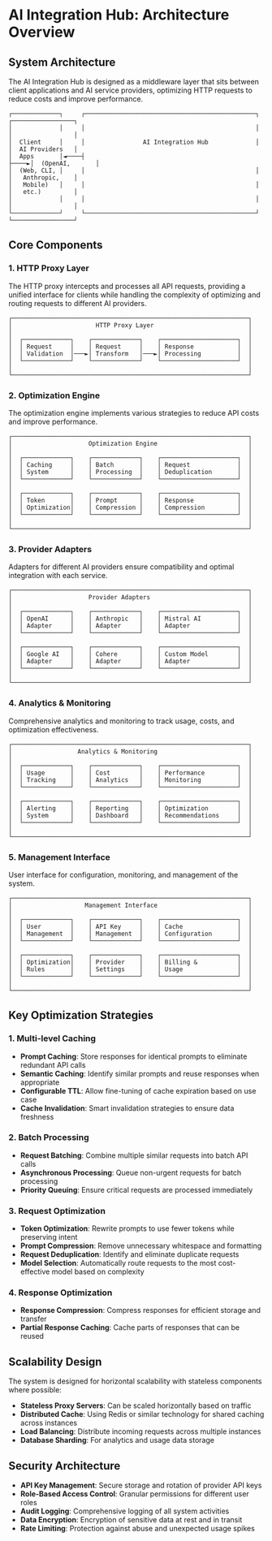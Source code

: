 # AI Integration Hub: Architecture Overview

## System Architecture

The AI Integration Hub is designed as a middleware layer that sits between client applications and AI service providers, optimizing HTTP requests to reduce costs and improve performance.

```
┌─────────────┐     ┌───────────────────────────────────────────────┐     ┌─────────────────┐
│             │     │                                               │     │                 │
│  Client     │     │                AI Integration Hub             │     │  AI Providers   │
│  Apps       │◄────┤                                               ├────►│  (OpenAI,       │
│  (Web, CLI, │     │                                               │     │   Anthropic,    │
│   Mobile)   │     │                                               │     │   etc.)         │
│             │     │                                               │     │                 │
└─────────────┘     └───────────────────────────────────────────────┘     └─────────────────┘
```

## Core Components

### 1. HTTP Proxy Layer

The HTTP proxy intercepts and processes all API requests, providing a unified interface for clients while handling the complexity of optimizing and routing requests to different AI providers.

```
┌─────────────────────────────────────────────────────────────────┐
│                       HTTP Proxy Layer                          │
│                                                                 │
│  ┌─────────────┐    ┌─────────────┐    ┌─────────────────────┐  │
│  │ Request     │    │ Request     │    │ Response            │  │
│  │ Validation  │───►│ Transform   │───►│ Processing          │  │
│  └─────────────┘    └─────────────┘    └─────────────────────┘  │
│                                                                 │
└─────────────────────────────────────────────────────────────────┘
```

### 2. Optimization Engine

The optimization engine implements various strategies to reduce API costs and improve performance.

```
┌─────────────────────────────────────────────────────────────────┐
│                     Optimization Engine                         │
│                                                                 │
│  ┌─────────────┐    ┌─────────────┐    ┌─────────────────────┐  │
│  │ Caching     │    │ Batch       │    │ Request             │  │
│  │ System      │    │ Processing  │    │ Deduplication       │  │
│  └─────────────┘    └─────────────┘    └─────────────────────┘  │
│                                                                 │
│  ┌─────────────┐    ┌─────────────┐    ┌─────────────────────┐  │
│  │ Token       │    │ Prompt      │    │ Response            │  │
│  │ Optimization│    │ Compression │    │ Compression         │  │
│  └─────────────┘    └─────────────┘    └─────────────────────┘  │
│                                                                 │
└─────────────────────────────────────────────────────────────────┘
```

### 3. Provider Adapters

Adapters for different AI providers ensure compatibility and optimal integration with each service.

```
┌─────────────────────────────────────────────────────────────────┐
│                     Provider Adapters                           │
│                                                                 │
│  ┌─────────────┐    ┌─────────────┐    ┌─────────────────────┐  │
│  │ OpenAI      │    │ Anthropic   │    │ Mistral AI          │  │
│  │ Adapter     │    │ Adapter     │    │ Adapter             │  │
│  └─────────────┘    └─────────────┘    └─────────────────────┘  │
│                                                                 │
│  ┌─────────────┐    ┌─────────────┐    ┌─────────────────────┐  │
│  │ Google AI   │    │ Cohere      │    │ Custom Model        │  │
│  │ Adapter     │    │ Adapter     │    │ Adapter             │  │
│  └─────────────┘    └─────────────┘    └─────────────────────┘  │
│                                                                 │
└─────────────────────────────────────────────────────────────────┘
```

### 4. Analytics & Monitoring

Comprehensive analytics and monitoring to track usage, costs, and optimization effectiveness.

```
┌─────────────────────────────────────────────────────────────────┐
│                  Analytics & Monitoring                         │
│                                                                 │
│  ┌─────────────┐    ┌─────────────┐    ┌─────────────────────┐  │
│  │ Usage       │    │ Cost        │    │ Performance         │  │
│  │ Tracking    │    │ Analytics   │    │ Monitoring          │  │
│  └─────────────┘    └─────────────┘    └─────────────────────┘  │
│                                                                 │
│  ┌─────────────┐    ┌─────────────┐    ┌─────────────────────┐  │
│  │ Alerting    │    │ Reporting   │    │ Optimization        │  │
│  │ System      │    │ Dashboard   │    │ Recommendations     │  │
│  └─────────────┘    └─────────────┘    └─────────────────────┘  │
│                                                                 │
└─────────────────────────────────────────────────────────────────┘
```

### 5. Management Interface

User interface for configuration, monitoring, and management of the system.

```
┌─────────────────────────────────────────────────────────────────┐
│                    Management Interface                         │
│                                                                 │
│  ┌─────────────┐    ┌─────────────┐    ┌─────────────────────┐  │
│  │ User        │    │ API Key     │    │ Cache               │  │
│  │ Management  │    │ Management  │    │ Configuration       │  │
│  └─────────────┘    └─────────────┘    └─────────────────────┘  │
│                                                                 │
│  ┌─────────────┐    ┌─────────────┐    ┌─────────────────────┐  │
│  │ Optimization│    │ Provider    │    │ Billing &           │  │
│  │ Rules       │    │ Settings    │    │ Usage               │  │
│  └─────────────┘    └─────────────┘    └─────────────────────┘  │
│                                                                 │
└─────────────────────────────────────────────────────────────────┘
```

## Key Optimization Strategies

### 1. Multi-level Caching

- **Prompt Caching**: Store responses for identical prompts to eliminate redundant API calls
- **Semantic Caching**: Identify similar prompts and reuse responses when appropriate
- **Configurable TTL**: Allow fine-tuning of cache expiration based on use case
- **Cache Invalidation**: Smart invalidation strategies to ensure data freshness

### 2. Batch Processing

- **Request Batching**: Combine multiple similar requests into batch API calls
- **Asynchronous Processing**: Queue non-urgent requests for batch processing
- **Priority Queuing**: Ensure critical requests are processed immediately

### 3. Request Optimization

- **Token Optimization**: Rewrite prompts to use fewer tokens while preserving intent
- **Prompt Compression**: Remove unnecessary whitespace and formatting
- **Request Deduplication**: Identify and eliminate duplicate requests
- **Model Selection**: Automatically route requests to the most cost-effective model based on complexity

### 4. Response Optimization

- **Response Compression**: Compress responses for efficient storage and transfer
- **Partial Response Caching**: Cache parts of responses that can be reused

## Scalability Design

The system is designed for horizontal scalability with stateless components where possible:

- **Stateless Proxy Servers**: Can be scaled horizontally based on traffic
- **Distributed Cache**: Using Redis or similar technology for shared caching across instances
- **Load Balancing**: Distribute incoming requests across multiple instances
- **Database Sharding**: For analytics and usage data storage

## Security Architecture

- **API Key Management**: Secure storage and rotation of provider API keys
- **Role-Based Access Control**: Granular permissions for different user roles
- **Audit Logging**: Comprehensive logging of all system activities
- **Data Encryption**: Encryption of sensitive data at rest and in transit
- **Rate Limiting**: Protection against abuse and unexpected usage spikes